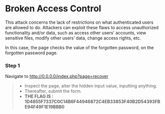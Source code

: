 # Broken Access Control
This attack concerns the lack of restrictions on what authenticated users are allowed to do. Attackers can exploit these flaws to access unauthorized functionality and/or data, such as access other users’ accounts, view sensitive files, modify other users’ data, change access rights, etc.

In this case, the page checks the value of the forgotten password, on the forgotten password page. 

### Step 1
Navigate to http://0.0.0.0/index.php?page=recover
> * Inspect the page, alter the hidden input value, inputting anything.
> * Thereafter, submit the form.
> * **THE FLAG IS : 1D4855F7337C0C14B6F44946872C4EB33853F40B2D54393FBE94F49F1E19BBB0**
